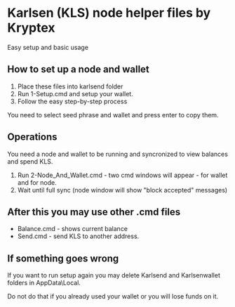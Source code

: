 # Karlsen (KLS) node helper files by Kryptex
Easy setup and basic usage

## How to set up a node and wallet
1. Place these files into karlsend folder
2. Run 1-Setup.cmd and setup your wallet. 
3. Follow the easy step-by-step process

You need to select seed phrase and wallet and press enter to copy them.

## Operations
You need a node and wallet to be running and syncronized to view balances and spend KLS.
1. Run  2-Node_And_Wallet.cmd - two cmd windows will appear - for wallet and for node. 
2. Wait until full sync (node window will show "block accepted" messages) 

## After this you may use other .cmd files
- Balance.cmd - shows current balance
- Send.cmd - send KLS to another address.

## If something goes wrong
If you want to run setup again you may delete Karlsend and Karlsenwallet folders in AppData\Local.

Do not do that if you already used your wallet or you will lose funds on it.
